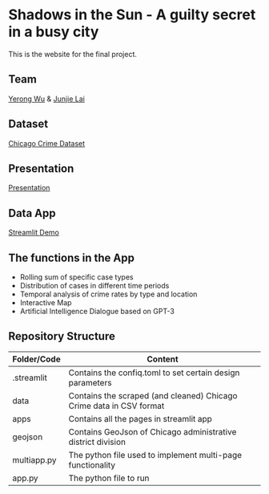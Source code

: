 # Shadows in the Sun - A guilty secret in a busy city
This is the website for the final project.
## Team
[Yerong Wu](https://github.com/Fairy-Rong) & [Junjie Lai](https://github.com/JunjieLai)
## Dataset
[Chicago Crime Dataset](https://www.kaggle.com/datasets/chicago/chicago-crime?search=crime)
## Presentation
[Presentation](https://github.com/Fairy-Rong/Final-project/blob/main/Team-14.pdf)
## Data App
[Streamlit Demo](https://fairy-rong-final-project-app-xm32au.streamlitapp.com/)
## The functions in the App
* Rolling sum of specific case types
* Distribution of cases in different time periods
* Temporal analysis of crime rates by type and location
* Interactive Map
* Artificial Intelligence Dialogue based on GPT-3
## Repository Structure
| Folder/Code | Content                                                      |
| :---------- | ------------------------------------------------------------ |
| .streamlit  | Contains the confiq.toml to set certain design parameters    |
| data        | Contains the scraped (and cleaned) Chicago Crime data in CSV format |
| apps        | Contains all the pages in streamlit app                      |
| geojson     | Contains GeoJson of Chicago administrative district division |
| multiapp.py | The python file used to implement multi-page functionality   |
| app.py      | The python file to run                                       |





